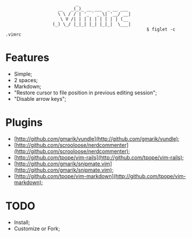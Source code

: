                                _
                        __   _(_)_ __ ___  _ __ ___
                        \ \ / / | '_ ` _ \| '__/ __|
                         \ V /| | | | | | | | | (__
                      (_) \_/ |_|_| |_| |_|_|  \___|
                                                          $ figlet -c .vimrc

# Features

* Simple;
* 2 spaces;
* Markdown;
* "Restore cursor to file position in previous editing session";
* "Disable arrow keys";

# Plugins

* [http://github.com/gmarik/vundle](http://github.com/gmarik/vundle);
* [http://github.com/scrooloose/nerdcommenter](http://github.com/scrooloose/nerdcommenter);
* [http://github.com/tpope/vim-rails](http://github.com/tpope/vim-rails);
* [http://github.com/gmarik/snipmate.vim](http://github.com/gmarik/snipmate.vim);
* [http://github.com/tpope/vim-markdown](http://github.com/tpope/vim-markdown);

# TODO

* Install;
* Customize or Fork;
